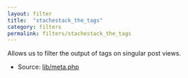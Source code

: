 ```yaml
---
layout: filter
title:  "stachestack_the_tags"
category: filters
permalink: filters/stachestack_the_tags
---
```


Allows us to filter the output of tags on singular post views.

* Source: [lib/meta.php](https://github.com/StacheStack/StacheStack/blob/development/lib/meta.php)